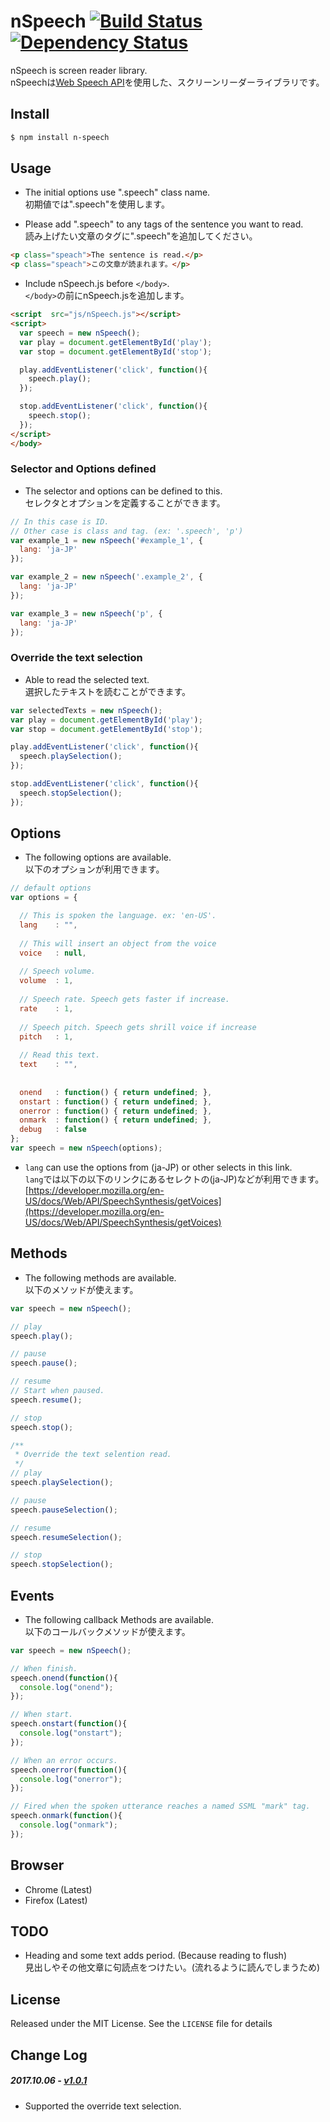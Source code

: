 # nSpeech [![Build Status](https://travis-ci.org/nkhr7/nSpeech.svg?branch=master)](https://travis-ci.org/nkhr7/nSpeech) [![Dependency Status](https://gemnasium.com/badges/github.com/nkhr7/nSpeech.svg)](https://gemnasium.com/github.com/nkhr7/nSpeech)


nSpeech is screen reader library.  
nSpeechは[Web Speech API](https://developer.mozilla.org/ja/docs/Web/API/Web_Speech_API)を使用した、スクリーンリーダーライブラリです。

## Install

```bash
$ npm install n-speech
```

## Usage

- The initial options use ".speech" class name.  
初期値では".speech"を使用します。

- Please add ".speech" to any tags of the sentence you want to read.  
読み上げたい文章のタグに".speech"を追加してください。

```html
<p class="speach">The sentence is read.</p>
<p class="speach">この文章が読まれます。</p>

```
- Include nSpeech.js before `</body>`.  
`</body>`の前にnSpeech.jsを追加します。

```html
<script  src="js/nSpeech.js"></script>
<script>
  var speech = new nSpeech();
  var play = document.getElementById('play');
  var stop = document.getElementById('stop');

  play.addEventListener('click', function(){
    speech.play();
  });

  stop.addEventListener('click', function(){
    speech.stop();
  });
</script>
</body>
```

### Selector and Options defined
- The selector and options can be defined to this.  
セレクタとオプションを定義することができます。

```javascript
// In this case is ID.
// Other case is class and tag. (ex: '.speech', 'p')
var example_1 = new nSpeech('#example_1', {
  lang: 'ja-JP'
});

var example_2 = new nSpeech('.example_2', {
  lang: 'ja-JP'
});

var example_3 = new nSpeech('p', {
  lang: 'ja-JP'
});
```

### Override the text selection
- Able to read the selected text.  
選択したテキストを読むことができます。

```javascript
var selectedTexts = new nSpeech();
var play = document.getElementById('play');
var stop = document.getElementById('stop');

play.addEventListener('click', function(){
  speech.playSelection();
});

stop.addEventListener('click', function(){
  speech.stopSelection();
});
```


## Options

- The following options are available.  
以下のオプションが利用できます。
```javascript
// default options
var options = {

  // This is spoken the language. ex: 'en-US'.
  lang    : "",
  
  // This will insert an object from the voice
  voice   : null,
  
  // Speech volume.
  volume  : 1,
  
  // Speech rate. Speech gets faster if increase.
  rate    : 1,
  
  // Speech pitch. Speech gets shrill voice if increase
  pitch   : 1,
  
  // Read this text.
  text    : "",
  
  
  onend   : function() { return undefined; },
  onstart : function() { return undefined; },
  onerror : function() { return undefined; },
  onmark  : function() { return undefined; },
  debug   : false
};
var speech = new nSpeech(options);
```

- `lang` can use the options from (ja-JP) or other selects in this link.  
`lang`では以下の以下のリンクにあるセレクトの(ja-JP)などが利用できます。  
[https://developer.mozilla.org/en-US/docs/Web/API/SpeechSynthesis/getVoices](https://developer.mozilla.org/en-US/docs/Web/API/SpeechSynthesis/getVoices)


## Methods

- The following methods are available.  
以下のメソッドが使えます。

```javascript
var speech = new nSpeech();

// play
speech.play();

// pause
speech.pause();

// resume
// Start when paused.
speech.resume();

// stop
speech.stop();

/**
 * Override the text selention read.
 */
// play
speech.playSelection();

// pause
speech.pauseSelection();

// resume
speech.resumeSelection();

// stop
speech.stopSelection();

```


## Events
- The following callback Methods are available.  
以下のコールバックメソッドが使えます。

```javascript
var speech = new nSpeech();

// When finish.
speech.onend(function(){ 
  console.log("onend"); 
});

// When start.
speech.onstart(function(){ 
  console.log("onstart"); 
});

// When an error occurs.
speech.onerror(function(){ 
  console.log("onerror"); 
});

// Fired when the spoken utterance reaches a named SSML "mark" tag.
speech.onmark(function(){ 
  console.log("onmark"); 
});
```

## Browser
- Chrome (Latest)
- Firefox (Latest)

## TODO
- Heading and some text adds period. (Because reading to flush)  
見出しやその他文章に句読点をつけたい。(流れるように読んでしまうため)

## License
Released under the MIT License. See the `LICENSE` file for details

## Change Log
##### 2017.10.06 - [v1.0.1](https://github.com/nkhr7/nSpeech/releases/tag/v1.0.0)
- Supported the override text selection.

